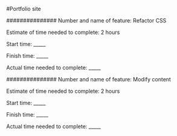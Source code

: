 #Portfolio site

###############
Number and name of feature: Refactor CSS

Estimate of time needed to complete: 2 hours

Start time: _____

Finish time: _____

Actual time needed to complete: _____


###############
Number and name of feature: Modify content

Estimate of time needed to complete: 2 hours

Start time: _____

Finish time: _____

Actual time needed to complete: _____